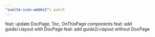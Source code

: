 ```yaml
---
"svelte-icon-webkit": patch
---
```


feat: update DocPage, Toc, OnThisPage components
feat: add guide/+layout with DocPage
feat: add guide2/+layout without DocPage
